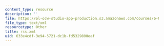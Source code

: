 ```yaml
---
content_type: resource
description: ''
file: https://ol-ocw-studio-app-production.s3.amazonaws.com/courses/6-849-geometric-folding-algorithms-linkages-origami-polyhedra-fall-2012/633e4cdf3e945721dc1bfd5329800eaf_rss.xml
file_type: text/xml
resourcetype: Other
title: rss.xml
uid: 633e4cdf-3e94-5721-dc1b-fd5329800eaf
---
```

